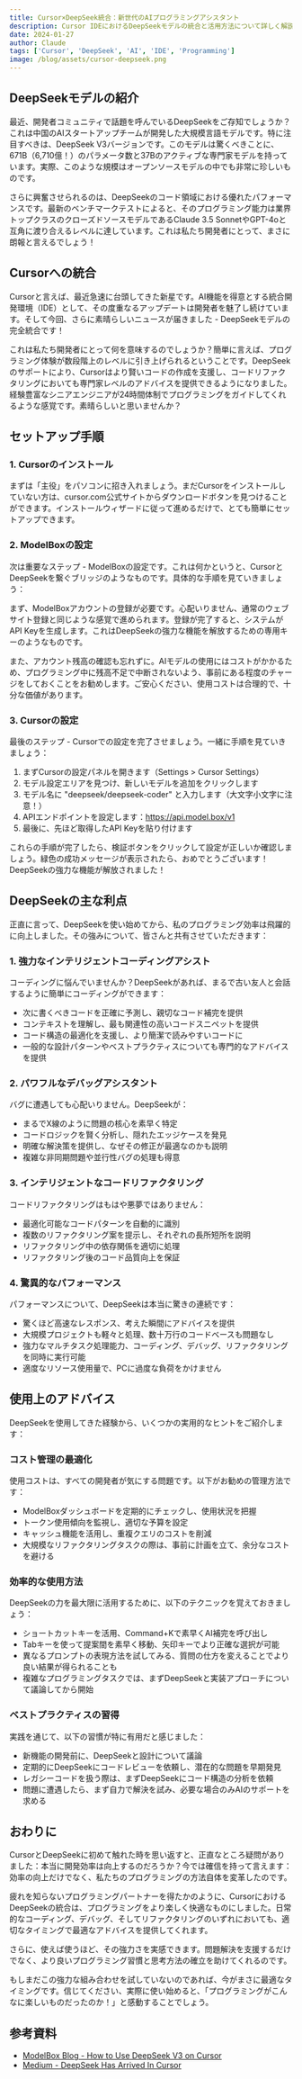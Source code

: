 ```yaml
---
title: Cursor×DeepSeek統合：新世代のAIプログラミングアシスタント
description: Cursor IDEにおけるDeepSeekモデルの統合と活用方法について詳しく解説し、より賢いコード生成、デバッグ、リファクタリングの体験をご紹介します。
date: 2024-01-27
author: Claude
tags: ['Cursor', 'DeepSeek', 'AI', 'IDE', 'Programming']
image: /blog/assets/cursor-deepseek.png
---
```


## DeepSeekモデルの紹介

最近、開発者コミュニティで話題を呼んでいるDeepSeekをご存知でしょうか？これは中国のAIスタートアップチームが開発した大規模言語モデルです。特に注目すべきは、DeepSeek V3バージョンです。このモデルは驚くべきことに、671B（6,710億！）のパラメータ数と37Bのアクティブな専門家モデルを持っています。実際、このような規模はオープンソースモデルの中でも非常に珍しいものです。

さらに興奮させられるのは、DeepSeekのコード領域における優れたパフォーマンスです。最新のベンチマークテストによると、そのプログラミング能力は業界トップクラスのクローズドソースモデルであるClaude 3.5 SonnetやGPT-4oと互角に渡り合えるレベルに達しています。これは私たち開発者にとって、まさに朗報と言えるでしょう！

## Cursorへの統合

Cursorと言えば、最近急速に台頭してきた新星です。AI機能を得意とする統合開発環境（IDE）として、その度重なるアップデートは開発者を魅了し続けています。そして今回、さらに素晴らしいニュースが届きました - DeepSeekモデルの完全統合です！

これは私たち開発者にとって何を意味するのでしょうか？簡単に言えば、プログラミング体験が数段階上のレベルに引き上げられるということです。DeepSeekのサポートにより、Cursorはより賢いコードの作成を支援し、コードリファクタリングにおいても専門家レベルのアドバイスを提供できるようになりました。経験豊富なシニアエンジニアが24時間体制でプログラミングをガイドしてくれるような感覚です。素晴らしいと思いませんか？

## セットアップ手順

### 1. Cursorのインストール

まずは「主役」をパソコンに招き入れましょう。まだCursorをインストールしていない方は、cursor.com公式サイトからダウンロードボタンを見つけることができます。インストールウィザードに従って進めるだけで、とても簡単にセットアップできます。

### 2. ModelBoxの設定

次は重要なステップ - ModelBoxの設定です。これは何かというと、CursorとDeepSeekを繋ぐブリッジのようなものです。具体的な手順を見ていきましょう：

まず、ModelBoxアカウントの登録が必要です。心配いりません、通常のウェブサイト登録と同じような感覚で進められます。登録が完了すると、システムがAPI Keyを生成します。これはDeepSeekの強力な機能を解放するための専用キーのようなものです。

また、アカウント残高の確認も忘れずに。AIモデルの使用にはコストがかかるため、プログラミング中に残高不足で中断されないよう、事前にある程度のチャージをしておくことをお勧めします。ご安心ください、使用コストは合理的で、十分な価値があります。

### 3. Cursorの設定

最後のステップ - Cursorでの設定を完了させましょう。一緒に手順を見ていきましょう：

1. まずCursorの設定パネルを開きます（Settings > Cursor Settings）
2. モデル設定エリアを見つけ、新しいモデルを追加をクリックします
3. モデル名に "deepseek/deepseek-coder" と入力します（大文字小文字に注意！）
4. APIエンドポイントを設定します：https://api.model.box/v1
5. 最後に、先ほど取得したAPI Keyを貼り付けます

これらの手順が完了したら、検証ボタンをクリックして設定が正しいか確認しましょう。緑色の成功メッセージが表示されたら、おめでとうございます！DeepSeekの強力な機能が解放されました！

## DeepSeekの主な利点

正直に言って、DeepSeekを使い始めてから、私のプログラミング効率は飛躍的に向上しました。その強みについて、皆さんと共有させていただきます：

### 1. 強力なインテリジェントコーディングアシスト

コーディングに悩んでいませんか？DeepSeekがあれば、まるで古い友人と会話するように簡単にコーディングができます：

- 次に書くべきコードを正確に予測し、親切なコード補完を提供
- コンテキストを理解し、最も関連性の高いコードスニペットを提供
- コード構造の最適化を支援し、より簡潔で読みやすいコードに
- 一般的な設計パターンやベストプラクティスについても専門的なアドバイスを提供

### 2. パワフルなデバッグアシスタント

バグに遭遇しても心配いりません。DeepSeekが：

- まるでX線のように問題の核心を素早く特定
- コードロジックを賢く分析し、隠れたエッジケースを発見
- 明確な解決策を提供し、なぜその修正が最適なのかも説明
- 複雑な非同期問題や並行性バグの処理も得意

### 3. インテリジェントなコードリファクタリング

コードリファクタリングはもはや悪夢ではありません：

- 最適化可能なコードパターンを自動的に識別
- 複数のリファクタリング案を提示し、それぞれの長所短所を説明
- リファクタリング中の依存関係を適切に処理
- リファクタリング後のコード品質向上を保証

### 4. 驚異的なパフォーマンス

パフォーマンスについて、DeepSeekは本当に驚きの連続です：

- 驚くほど高速なレスポンス、考えた瞬間にアドバイスを提供
- 大規模プロジェクトも軽々と処理、数十万行のコードベースも問題なし
- 強力なマルチタスク処理能力、コーディング、デバッグ、リファクタリングを同時に実行可能
- 適度なリソース使用量で、PCに過度な負荷をかけません

## 使用上のアドバイス

DeepSeekを使用してきた経験から、いくつかの実用的なヒントをご紹介します：

### コスト管理の最適化

使用コストは、すべての開発者が気にする問題です。以下がお勧めの管理方法です：

- ModelBoxダッシュボードを定期的にチェックし、使用状況を把握
- トークン使用傾向を監視し、適切な予算を設定
- キャッシュ機能を活用し、重複クエリのコストを削減
- 大規模なリファクタリングタスクの際は、事前に計画を立て、余分なコストを避ける

### 効率的な使用方法

DeepSeekの力を最大限に活用するために、以下のテクニックを覚えておきましょう：

- ショートカットキーを活用、Command+Kで素早くAI補完を呼び出し
- Tabキーを使って提案間を素早く移動、矢印キーでより正確な選択が可能
- 異なるプロンプトの表現方法を試してみる、質問の仕方を変えることでより良い結果が得られることも
- 複雑なプログラミングタスクでは、まずDeepSeekと実装アプローチについて議論してから開始

### ベストプラクティスの習得

実践を通じて、以下の習慣が特に有用だと感じました：

- 新機能の開発前に、DeepSeekと設計について議論
- 定期的にDeepSeekにコードレビューを依頼し、潜在的な問題を早期発見
- レガシーコードを扱う際は、まずDeepSeekにコード構造の分析を依頼
- 問題に遭遇したら、まず自力で解決を試み、必要な場合のみAIのサポートを求める

## おわりに

CursorとDeepSeekに初めて触れた時を思い返すと、正直なところ疑問がありました：本当に開発効率は向上するのだろうか？今では確信を持って言えます：効率の向上だけでなく、私たちのプログラミングの方法自体を変革したのです。

疲れを知らないプログラミングパートナーを得たかのように、CursorにおけるDeepSeekの統合は、プログラミングをより楽しく快適なものにしました。日常的なコーディング、デバッグ、そしてリファクタリングのいずれにおいても、適切なタイミングで最適なアドバイスを提供してくれます。

さらに、使えば使うほど、その強力さを実感できます。問題解決を支援するだけでなく、より良いプログラミング習慣と思考方法の確立を助けてくれるのです。

もしまだこの強力な組み合わせを試していないのであれば、今がまさに最適なタイミングです。信じてください、実際に使い始めると、「プログラミングがこんなに楽しいものだったのか！」と感動することでしょう。

## 参考資料

- [ModelBox Blog - How to Use DeepSeek V3 on Cursor](https://www.model.box/blog/how-to-use-deepseek-v3-on-cursor)
- [Medium - DeepSeek Has Arrived In Cursor](https://medium.com/gitconnected/deepseek-has-arrived-in-cursor-but-is-it-better-than-claude-d16f81fa3a14)
